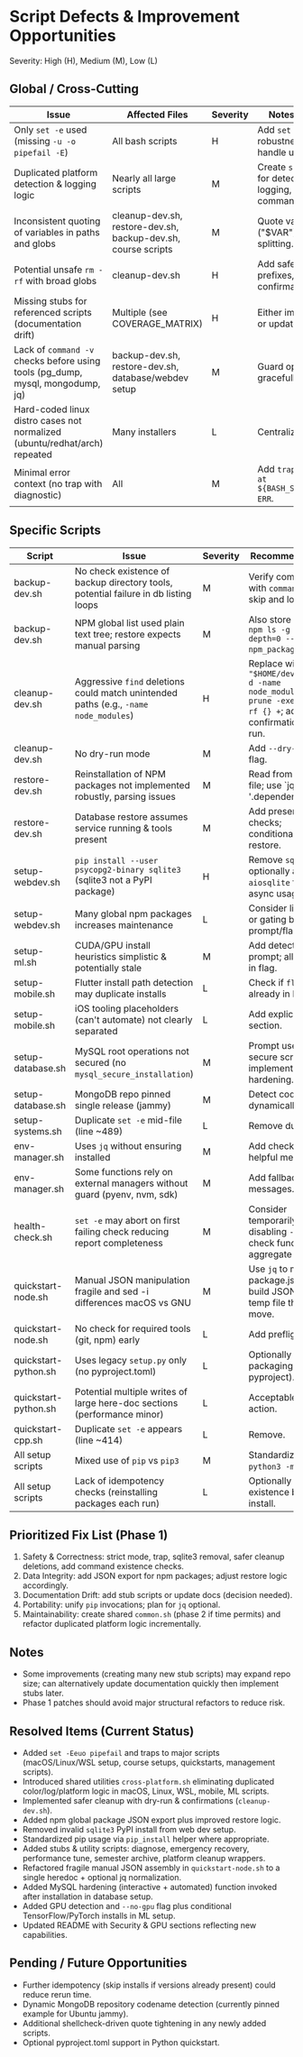 # Script Defects & Improvement Opportunities

Severity: High (H), Medium (M), Low (L)

## Global / Cross-Cutting
| Issue | Affected Files | Severity | Notes / Recommendation |
|-------|----------------|----------|------------------------|
| Only `set -e` used (missing `-u -o pipefail -E`) | All bash scripts | H | Add `set -Eeuo pipefail` for robustness; ensure functions handle unset vars. |
| Duplicated platform detection & logging logic | Nearly all large scripts | M | Create `scripts/lib/common.sh` for detect_platform, color logging, require_root, command_exists. |
| Inconsistent quoting of variables in paths and globs | cleanup-dev.sh, restore-dev.sh, backup-dev.sh, course scripts | M | Quote variable expansions ("$VAR") to avoid word-splitting. |
| Potential unsafe `rm -rf` with broad globs | cleanup-dev.sh | H | Add safety: explicit path prefixes, optional `--dry-run`, confirmation, prune symlinks. |
| Missing stubs for referenced scripts (documentation drift) | Multiple (see COVERAGE_MATRIX) | H | Either implement minimal stubs or update docs. |
| Lack of `command -v` checks before using tools (pg_dump, mysql, mongodump, jq) | backup-dev.sh, restore-dev.sh, database/webdev setup | M | Guard operations; skip gracefully if absent. |
| Hard-coded linux distro cases not normalized (ubuntu/redhat/arch) repeated | Many installers | L | Centralize mapping. |
| Minimal error context (no trap with diagnostic) | All | M | Add `trap 'log_error "Failed at ${BASH_SOURCE[0]}:${LINENO}"' ERR`. |

## Specific Scripts
| Script | Issue | Severity | Recommendation |
|--------|-------|----------|----------------|
| backup-dev.sh | No check existence of backup directory tools, potential failure in db listing loops | M | Verify commands with `command -v`; skip and log warn. |
| backup-dev.sh | NPM global list used plain text tree; restore expects manual parsing | M | Also store JSON: `npm ls -g --depth=0 --json > npm_packages.json`. |
| cleanup-dev.sh | Aggressive `find` deletions could match unintended paths (e.g., `-name node_modules`) | H | Replace with `find "$HOME/dev" -type d -name node_modules -prune -exec rm -rf {} +`; add confirmation & dry run. |
| cleanup-dev.sh | No dry-run mode | M | Add `--dry-run` flag. |
| restore-dev.sh | Reinstallation of NPM packages not implemented robustly, parsing issues | M | Read from JSON file; use `jq -r '.dependencies | keys[]'` fallback. |
| restore-dev.sh | Database restore assumes service running & tools present | M | Add presence checks; conditional restore. |
| setup-webdev.sh | `pip install --user psycopg2-binary sqlite3` (sqlite3 not a PyPI package) | H | Remove `sqlite3`; optionally add `aiosqlite` for async usage. |
| setup-webdev.sh | Many global npm packages increases maintenance | L | Consider limiting or gating behind prompt/flag. |
| setup-ml.sh | CUDA/GPU install heuristics simplistic & potentially stale | M | Add detection + prompt; allow opt-in flag. |
| setup-mobile.sh | Flutter install path detection may duplicate installs | L | Check if `flutter` already in PATH. |
| setup-mobile.sh | iOS tooling placeholders (can't automate) not clearly separated | L | Add explicit notice section. |
| setup-database.sh | MySQL root operations not secured (no `mysql_secure_installation`) | M | Prompt user to run secure script or implement basic hardening. |
| setup-database.sh | MongoDB repo pinned single release (jammy) | M | Detect codename dynamically. |
| setup-systems.sh | Duplicate `set -e` mid-file (line ~489) | L | Remove duplicate. |
| env-manager.sh | Uses `jq` without ensuring installed | M | Add check & helpful message. |
| env-manager.sh | Some functions rely on external managers without guard (pyenv, nvm, sdk) | M | Add fallback messages. |
| health-check.sh | `set -e` may abort on first failing check reducing report completeness | M | Consider temporarily disabling `-e` within check functions to aggregate failures. |
| quickstart-node.sh | Manual JSON manipulation fragile and sed -i differences macOS vs GNU | M | Use `jq` to modify package.json or build JSON into temp file then move. |
| quickstart-node.sh | No check for required tools (git, npm) early | L | Add preflight. |
| quickstart-python.sh | Uses legacy `setup.py` only (no pyproject.toml) | L | Optionally modern packaging (add pyproject). |
| quickstart-python.sh | Potential multiple writes of large here-doc sections (performance minor) | L | Acceptable; no action. |
| quickstart-cpp.sh | Duplicate `set -e` appears (line ~414) | L | Remove. |
| All setup scripts | Mixed use of `pip` vs `pip3` | M | Standardize to `python3 -m pip`. |
| All setup scripts | Lack of idempotency checks (reinstalling packages each run) | L | Optionally test existence before install. |

## Prioritized Fix List (Phase 1)
1. Safety & Correctness: strict mode, trap, sqlite3 removal, safer cleanup deletions, add command existence checks.
2. Data Integrity: add JSON export for npm packages; adjust restore logic accordingly.
3. Documentation Drift: add stub scripts or update docs (decision needed).
4. Portability: unify `pip` invocations; plan for `jq` optional.
5. Maintainability: create shared `common.sh` (phase 2 if time permits) and refactor duplicated platform logic incrementally.

## Notes
- Some improvements (creating many new stub scripts) may expand repo size; can alternatively update documentation quickly then implement stubs later.
- Phase 1 patches should avoid major structural refactors to reduce risk.

## Resolved Items (Current Status)
- Added `set -Eeuo pipefail` and traps to major scripts (macOS/Linux/WSL setup, course setups, quickstarts, management scripts).
- Introduced shared utilities `cross-platform.sh` eliminating duplicated color/log/platform logic in macOS, Linux, WSL, mobile, ML scripts.
- Implemented safer cleanup with dry-run & confirmations (`cleanup-dev.sh`).
- Added npm global package JSON export plus improved restore logic.
- Removed invalid `sqlite3` PyPI install from web dev setup.
- Standardized pip usage via `pip_install` helper where appropriate.
- Added stubs & utility scripts: diagnose, emergency recovery, performance tune, semester archive, platform cleanup wrappers.
- Refactored fragile manual JSON assembly in `quickstart-node.sh` to a single heredoc + optional jq normalization.
- Added MySQL hardening (interactive + automated) function invoked after installation in database setup.
- Added GPU detection and `--no-gpu` flag plus conditional TensorFlow/PyTorch installs in ML setup.
- Updated README with Security & GPU sections reflecting new capabilities.

## Pending / Future Opportunities
- Further idempotency (skip installs if versions already present) could reduce rerun time.
- Dynamic MongoDB repository codename detection (currently pinned example for Ubuntu jammy).
- Additional shellcheck-driven quote tightening in any newly added scripts.
- Optional pyproject.toml support in Python quickstart.
